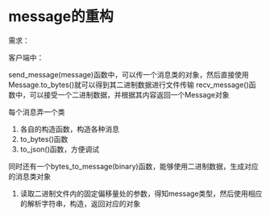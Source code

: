 # message的重构

需求：

客户端中：

send_message(message)函数中，可以传一个消息类的对象，然后直接使用Message.to_bytes()就可以得到其二进制数据进行文件传输
recv_message()函数中，可以接受一个二进制数据，并根据其内容返回一个Message对象


每个消息弄一个类
1. 各自的构造函数，构造各种消息
1. to_bytes()函数
1. to_json()函数，方便调试

同时还有一个bytes_to_message(binary)函数，能够使用二进制数据，生成对应的消息类对象
1. 读取二进制文件内的固定偏移量处的参数，得知message类型，然后使用相应的解析字符串，构造，返回对应的对象